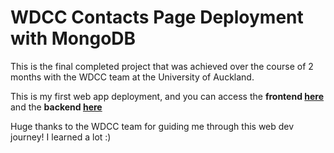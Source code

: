 # WDCC Contacts Page Deployment with MongoDB

This is the final completed project that was achieved over the course of 2 months with the WDCC team at the University of Auckland.

This is my first web app deployment, and you can access the <strong>frontend [here](https://contacts-page-mongo-1.onrender.com/)</strong> and the **backend [here](https://contacts-page-mongo.onrender.com/api/contacts)**

Huge thanks to the WDCC team for guiding me through this web dev journey! I learned a lot :)
